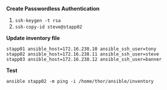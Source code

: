 **Create Passwordless Authentication**

1. `ssh-keygen -t rsa`
2. `ssh-copy-id steve@stapp02`

**Update inventory file**

```
stapp01 ansible_host=172.16.238.10 ansible_ssh_user=tony
stapp02 ansible_host=172.16.238.11 ansible_ssh_user=steve
stapp03 ansible_host=172.16.238.12 ansible_ssh_user=banner
```

**Test**

`ansible stapp02 -m ping -i /home/thor/ansible/inventory`
